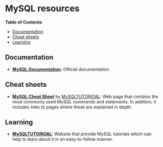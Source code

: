 # MySQL resources

**Table of Contents**

- [Documentation](#documentation)
- [Cheat sheets](#cheat-sheets)
- [Learning](#learning)

## Documentation

- **[MySQL Documentation](https://dev.mysql.com/doc/)**: Official documentation.

## Cheat sheets

- **[MySQL Cheat Sheet](https://www.mysqltutorial.org/mysql-cheat-sheet.aspx)** by [MySQLTUTORIOAL](https://www.mysqltutorial.org/): Web page that contains the most commonly used MySQL commands and statements. In addition, it includes links to pages where these are explained in depth.

## Learning

- **[MySQLTUTORIOAL](https://www.mysqltutorial.org/)**: Website that provide MySQL tutorials which can help to learn about it in an easy-to-follow manner.
